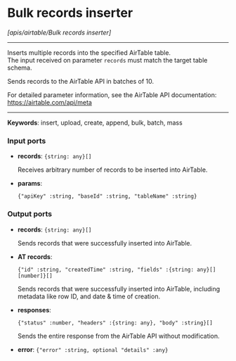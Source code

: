 # Bulk records inserter

_[apis/airtable/Bulk records inserter]_

---

Inserts multiple records into the specified AirTable table.  
The input received on parameter `records` must match the target table schema.  
  
Sends records to the AirTable API in batches of 10.  
  
For detailed parameter information, see the AirTable API documentation:  
https://airtable.com/api/meta  

---

__Keywords__: insert, upload, create, append, bulk, batch, mass

### Input ports

* __records__: ` {string: any}[] `


    Receives arbitrary number of records to be inserted into AirTable.  


* __params__: 
    ```
    {"apiKey" :string, "baseId" :string, "tableName" :string}
    ```

### Output ports

* __records__: ` {string: any}[] `


    Sends records that were successfully inserted into AirTable.  


* __AT records__: 
    ```
    {"id" :string, "createdTime" :string, "fields" :{string: any}[][number]}[]
    ```


    Sends records that were successfully inserted into AirTable, including metadata like row ID, and date & time of creation.  


* __responses__: 
    ```
    {"status" :number, "headers" :{string: any}, "body" :string}[]
    ```


    Sends the entire response from the AirTable API without modification.  


* __error__: ` {"error" :string, optional "details" :any} `

